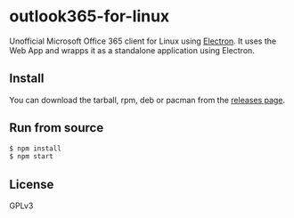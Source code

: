 # outlook365-for-linux

Unofficial Microsoft Office 365 client for Linux using [Electron](http://electron.atom.io/).
It uses the Web App and wrapps it as a standalone application using Electron.

## Install

You can download the tarball, rpm, deb or pacman from the [releases page](https://github.com/ivelkov/teams-for-linux/releases).

## Run from source

```bash
$ npm install
$ npm start
```

## License

GPLv3
